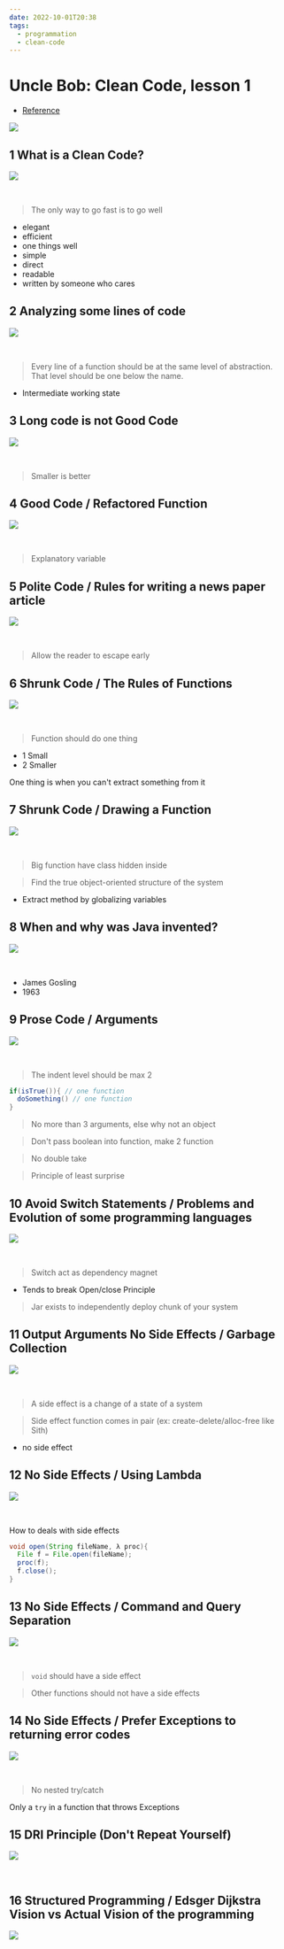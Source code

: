 ```yaml
---
date: 2022-10-01T20:38
tags:
  - programmation
  - clean-code
---
```


# Uncle Bob: Clean Code, lesson 1

- [Reference](https://www.youtube.com/watch?v=7EmboKQH8lM&t=2438s)

<img src="./static/clean-code/lesson-1.png"/>


## 1 What is a Clean Code?

<img src="https://images.pexels.com/photos/3762873/pexels-photo-3762873.jpeg?auto=compress&cs=tinysrgb&fit=crop&h=627&w=1200"/>

$~$

> The only way to go fast is to go well

- elegant
- efficient
- one things well
- simple
- direct
- readable
- written by someone who cares

## 2 Analyzing some lines of code

<img src="https://images.pexels.com/photos/7063776/pexels-photo-7063776.jpeg?auto=compress&cs=tinysrgb&fit=crop&h=627&w=1200"/>

$~$


> Every line of a function should be at the same level of abstraction. That level should be one below the name.

- Intermediate working state 

## 3 Long code is not Good Code

<img src="https://images.pexels.com/photos/1038935/pexels-photo-1038935.jpeg?auto=compress&cs=tinysrgb&fit=crop&h=627&w=1200"/>

$~$

> Smaller is better

## 4 Good Code / Refactored Function

<img src="https://images.pexels.com/photos/8512630/pexels-photo-8512630.jpeg?auto=compress&cs=tinysrgb&fit=crop&h=627&w=1200"/>

$~$


> Explanatory variable

## 5 Polite Code / Rules for writing a news paper article

<img src="https://images.pexels.com/photos/5721137/pexels-photo-5721137.jpeg?auto=compress&cs=tinysrgb&fit=crop&h=627&w=1200"/>

$~$


> Allow the reader to escape early

## 6 Shrunk Code / The Rules of Functions

<img src="https://images.pexels.com/photos/5723267/pexels-photo-5723267.jpeg?auto=compress&cs=tinysrgb&fit=crop&h=627&w=1200"/>

$~$


> Function should do one thing

- 1 Small
- 2 Smaller

One thing is when you can't extract something from it

## 7 Shrunk Code / Drawing a Function

<img src="https://images.pexels.com/photos/820673/pexels-photo-820673.jpeg?auto=compress&cs=tinysrgb&fit=crop&h=627&w=1200"/>

$~$


> Big function have class hidden inside

> Find the true object-oriented structure of the system

- Extract method by globalizing variables

## 8 When and why was Java invented?

<img src="https://images.pexels.com/photos/3758105/pexels-photo-3758105.jpeg?auto=compress&cs=tinysrgb&fit=crop&h=627&w=1200"/>

$~$


- James Gosling
- 1963

## 9 Prose Code / Arguments

<img src="https://images.pexels.com/photos/906052/pexels-photo-906052.jpeg?auto=compress&cs=tinysrgb&fit=crop&h=627&w=1200"/>

$~$


> The indent level should be max 2

```java
if(isTrue()){ // one function 
  doSomething() // one function
}
```
> No more than 3 arguments, else why not an object

> Don't pass boolean into function, make 2 function

> No double take

> Principle of least surprise

## 10 Avoid Switch Statements / Problems and Evolution of some programming languages

<img src="https://images.pexels.com/photos/6034015/pexels-photo-6034015.png?auto=compress&cs=tinysrgb&fit=crop&h=627&w=1200"/>

$~$


> Switch act as dependency magnet

- Tends to break Open/close Principle

> Jar exists to independently deploy chunk of your system

## 11 Output Arguments No Side Effects / Garbage Collection

<img src="https://images.pexels.com/photos/4170441/pexels-photo-4170441.jpeg?auto=compress&cs=tinysrgb&fit=crop&h=627&w=1200"/>

$~$


> A side effect is a change of a state of a system

> Side effect function comes in pair (ex: create-delete/alloc-free like Sith)

- no side effect

## 12 No Side Effects / Using Lambda

<img src="https://images.pexels.com/photos/11540175/pexels-photo-11540175.jpeg?auto=compress&cs=tinysrgb&fit=crop&h=627&w=1200"/>

$~$


How to deals with side effects

```java
void open(String fileName, λ proc){
  File f = File.open(fileName);
  proc(f);
  f.close();
}
```

## 13 No Side Effects / Command and Query Separation

<img src="https://images.pexels.com/photos/6669852/pexels-photo-6669852.jpeg?auto=compress&cs=tinysrgb&fit=crop&h=627&w=1200"/>

$~$

> `void` should have a side effect

> Other functions should not have a side effects


## 14 No Side Effects / Prefer Exceptions to returning error codes

<img src="https://images.pexels.com/photos/374918/pexels-photo-374918.jpeg?auto=compress&cs=tinysrgb&fit=crop&h=627&w=1200"/>

$~$


> No nested try/catch

Only a `try` in a function that throws Exceptions

## 15 DRI Principle (Don't Repeat Yourself)

<img src="https://images.pexels.com/photos/8565773/pexels-photo-8565773.jpeg?auto=compress&cs=tinysrgb&fit=crop&h=627&w=1200"/>

$~$



## 16 Structured Programming / Edsger Dijkstra Vision vs Actual Vision of the programming

<img src="https://images.pexels.com/photos/5726837/pexels-photo-5726837.jpeg?auto=compress&cs=tinysrgb&fit=crop&h=627&w=1200"/>

$~$



